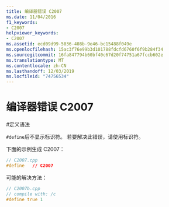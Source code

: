 ```yaml
---
title: 编译器错误 C2007
ms.date: 11/04/2016
f1_keywords:
- C2007
helpviewer_keywords:
- C2007
ms.assetid: ecd09d99-5036-408b-9e46-bc15488f049e
ms.openlocfilehash: 15ac3f76e99b3d101788fdcfd6760f6f9b284f34
ms.sourcegitcommit: 16fa847794b60bf40c67d20f74751a67fccb602e
ms.translationtype: MT
ms.contentlocale: zh-CN
ms.lasthandoff: 12/03/2019
ms.locfileid: "74756534"
---
```

# <a name="compiler-error-c2007"></a>编译器错误 C2007

\#定义语法

`#define`后不显示标识符。 若要解决此错误，请使用标识符。

下面的示例生成 C2007：

```cpp
// C2007.cpp
#define   // C2007
```

可能的解决方法：

```cpp
// C2007b.cpp
// compile with: /c
#define true 1
```
